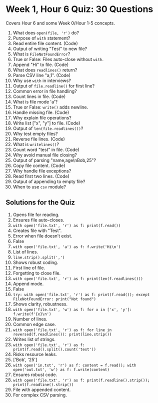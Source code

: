 # Week 1, Hour 6 Quiz: 30 Questions

Covers Hour 6 and some Week 0/Hour 1-5 concepts.

1. What does `open(file, 'r')` do?  
2. Purpose of `with` statement?  
3. Read entire file content. (Code)  
4. Output of writing "Test" to new file?  
5. What is `FileNotFoundError`?  
6. True or False: Files auto-close without `with`.  
7. Append "Hi" to file. (Code)  
8. What does `readlines()` return?  
9. Parse CSV line "a,1". (Code)  
10. Why use `with` in interviews?  
11. Output of `file.readline()` for first line?  
12. Common error in file handling?  
13. Count lines in file. (Code)  
14. What is file mode 'a'?  
15. True or False: `write()` adds newline.  
16. Handle missing file. (Code)  
17. Why explain file operations?  
18. Write list ["x", "y"] to file. (Code)  
19. Output of `len(file.readlines())`?  
20. Why test empty files?  
21. Reverse file lines. (Code)  
22. What is `writelines()`?  
23. Count word "test" in file. (Code)  
24. Why avoid manual file closing?  
25. Output of parsing "name,age\nBob,25"?  
26. Copy file content. (Code)  
27. Why handle file exceptions?  
28. Read first two lines. (Code)  
29. Output of appending to empty file?  
30. When to use `csv` module?

## Solutions for the Quiz
1. Opens file for reading.  
2. Ensures file auto-closes.  
3. `with open('file.txt', 'r') as f: print(f.read())`  
4. Creates file with "Test".  
5. Error when file doesn’t exist.  
6. False  
7. `with open('file.txt', 'a') as f: f.write('Hi\n')`  
8. List of lines.  
9. `line.strip().split(',')`  
10. Shows robust coding.  
11. First line of file.  
12. Forgetting to close file.  
13. `with open('file.txt', 'r') as f: print(len(f.readlines()))`  
14. Append mode.  
15. False  
16. `try: with open('file.txt', 'r') as f: print(f.read()); except FileNotFoundError: print("Not found")`  
17. Shows clarity, robustness.  
18. `with open('file.txt', 'w') as f: for x in ['x', 'y']: f.write(f'{x}\n')`  
19. Number of lines.  
20. Common edge case.  
21. `with open('file.txt', 'r') as f: for line in reversed(f.readlines()): print(line.strip())`  
22. Writes list of strings.  
23. `with open('file.txt', 'r') as f: print(f.read().split().count('test'))`  
24. Risks resource leaks.  
25. ['Bob', '25']  
26. `with open('in.txt', 'r') as f: content = f.read(); with open('out.txt', 'w') as f: f.write(content)`  
27. Ensures robust code.  
28. `with open('file.txt', 'r') as f: print(f.readline().strip()); print(f.readline().strip())`  
29. File with appended content.  
30. For complex CSV parsing.